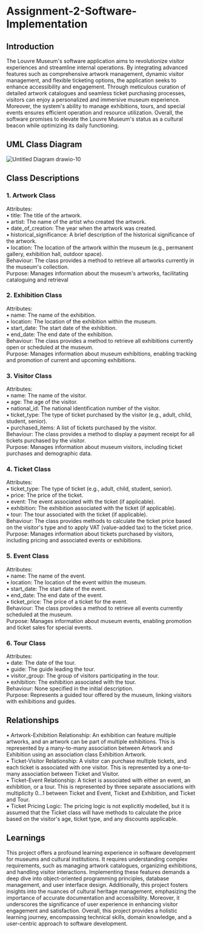 # Assignment-2-Software-Implementation
## Introduction
The Louvre Museum's software application aims to revolutionize visitor experiences and streamline internal operations. By integrating advanced features such as comprehensive artwork management, dynamic visitor management, and flexible ticketing options, the application seeks to enhance accessibility and engagement. Through meticulous curation of detailed artwork catalogues and seamless ticket purchasing processes, visitors can enjoy a personalized and immersive museum experience. Moreover, the system's ability to manage exhibitions, tours, and special events ensures efficient operation and resource utilization. Overall, the software promises to elevate the Louvre Museum's status as a cultural beacon while optimizing its daily functioning.

## UML Class Diagram
![Untitled Diagram drawio-10](https://github.com/manaralrr/Assignment-2-Software-Implementation/assets/160352954/2b96bc02-c38a-485c-8777-2bef65b8208a)
## Class Descriptions
### 1.	Artwork Class
Attributes: <br>
•	title: The title of the artwork.<br>
•	artist: The name of the artist who created the artwork.<br>
•	date_of_creation: The year when the artwork was created.<br>
•	historical_significance: A brief description of the historical significance of the artwork.<br>
•	location: The location of the artwork within the museum (e.g., permanent gallery, exhibition hall, outdoor space).<br>
Behaviour: The class provides a method to retrieve all artworks currently in the museum's collection.<br>
Purpose: Manages information about the museum's artworks, facilitating cataloguing and retrieval

### 2.	Exhibition Class
Attributes: <br>
•	name: The name of the exhibition.<br>
•	location: The location of the exhibition within the museum.<br>
•	start_date: The start date of the exhibition.<br>
•	end_date: The end date of the exhibition.<br>
Behaviour: The class provides a method to retrieve all exhibitions currently open or scheduled at the museum.<br>
Purpose: Manages information about museum exhibitions, enabling tracking and promotion of current and upcoming exhibitions.

### 3.	Visitor Class
Attributes: <br>
•	name: The name of the visitor.<br>
•	age: The age of the visitor.<br>
•	national_id: The national identification number of the visitor.<br>
•	ticket_type: The type of ticket purchased by the visitor (e.g., adult, child, student, senior).<br>
•	purchased_items: A list of tickets purchased by the visitor.<br>
Behaviour: The class provides a method to display a payment receipt for all tickets purchased by the visitor.<br>
Purpose: Manages information about museum visitors, including ticket purchases and demographic data.

### 4.	Ticket Class
Attributes: <br>
•	ticket_type: The type of ticket (e.g., adult, child, student, senior).<br>
•	price: The price of the ticket.<br>
•	event: The event associated with the ticket (if applicable).<br>
•	exhibition: The exhibition associated with the ticket (if applicable).<br>
•	tour: The tour associated with the ticket (if applicable).<br>
Behaviour: The class provides methods to calculate the ticket price based on the visitor's type and to apply VAT (value-added tax) to the ticket price.<br>
Purpose: Manages information about tickets purchased by visitors, including pricing and associated events or exhibitions.

### 5.	Event Class
Attributes: <br>
•	name: The name of the event.<br>
•	location: The location of the event within the museum.<br>
•	start_date: The start date of the event.<br>
•	end_date: The end date of the event.<br>
•	ticket_price: The price of a ticket for the event.<br>
Behaviour: The class provides a method to retrieve all events currently scheduled at the museum.<br>
Purpose: Manages information about museum events, enabling promotion and ticket sales for special events.

### 6.	Tour Class
Attributes: <br>
•	date: The date of the tour.<br>
•	guide: The guide leading the tour.<br>
•	visitor_group: The group of visitors participating in the tour.<br>
•	exhibition: The exhibition associated with the tour.<br>
Behaviour: None specified in the initial description.<br>
Purpose: Represents a guided tour offered by the museum, linking visitors with exhibitions and guides.

## Relationships
•	Artwork-Exhibition Relationship: An exhibition can feature multiple artworks, and an artwork can be part of multiple exhibitions. This is represented by a many-to-many association between Artwork and Exhibition using an association class Exhibition Artwork.<br>
•	Ticket-Visitor Relationship: A visitor can purchase multiple tickets, and each ticket is associated with one visitor. This is represented by a one-to-many association between Ticket and Visitor.<br>
•	Ticket-Event Relationship: A ticket is associated with either an event, an exhibition, or a tour. This is represented by three separate associations with multiplicity 0...1 between Ticket and Event, Ticket and Exhibition, and Ticket and Tour.<br>
•	Ticket Pricing Logic: The pricing logic is not explicitly modelled, but it is assumed that the Ticket class will have methods to calculate the price based on the visitor's age, ticket type, and any discounts applicable.

## Learnings
This project offers a profound learning experience in software development for museums and cultural institutions. It requires understanding complex requirements, such as managing artwork catalogues, organizing exhibitions, and handling visitor interactions. Implementing these features demands a deep dive into object-oriented programming principles, database management, and user interface design. Additionally, this project fosters insights into the nuances of cultural heritage management, emphasizing the importance of accurate documentation and accessibility. Moreover, it underscores the significance of user experience in enhancing visitor engagement and satisfaction. Overall, this project provides a holistic learning journey, encompassing technical skills, domain knowledge, and a user-centric approach to software development.
